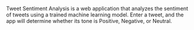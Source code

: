 Tweet Sentiment Analysis is a web application that analyzes the sentiment of tweets using a trained machine learning model. Enter a tweet, and the app will determine whether its tone is Positive, Negative, or Neutral.
